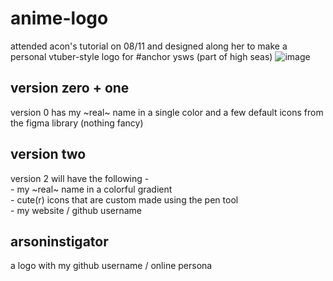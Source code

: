 # anime-logo
attended acon's tutorial on 08/11 and designed along her to make a personal vtuber-style logo for #anchor ysws (part of high seas)
![image](https://github.com/user-attachments/assets/384aff54-bf6e-4d57-992d-fb139869e737)


## version zero + one
version 0 has my ~real~ name in a single color and a few default icons from the figma library (nothing fancy)

## version two
version 2 will have the following - <br>
    - my ~real~ name in a colorful gradient <br>
    - cute(r) icons that are custom made using the pen tool <br>
    - my website / github username <br> 

## arsoninstigator
a logo with my github username / online persona 
